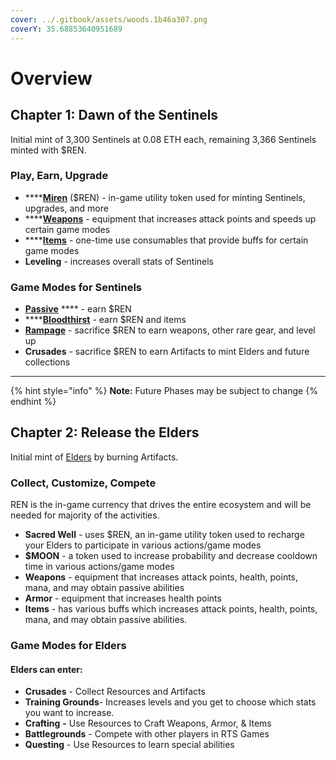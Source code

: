 ```yaml
---
cover: ../.gitbook/assets/woods.1b46a307.png
coverY: 35.68853640951689
---
```


# Overview

## **Chapter 1: Dawn of the Sentinels**

Initial mint of 3,300 Sentinels at 0.08 ETH each, remaining 3,366 Sentinels minted with $REN.

### Play, Earn, Upgrade

* ****[**Miren**](../economy/miren.md) ($REN) - in-game utility token used for minting Sentinels, upgrades, and more
* ****[**Weapons**](../elves/weapons.md) - equipment that increases attack points and speeds up certain game modes
* ****[**Items**](../elves/items.md) - one-time use consumables that provide buffs for certain game modes
* **Leveling** - increases overall stats of Sentinels

### Game Modes for Sentinels

* [**Passive**](../sentinels-game-play/passive.md) **** - earn $REN&#x20;
* ****[**Bloodthirst**](../sentinels-game-play/bloodthirst.md) - earn $REN and items
* [**Rampage**](../sentinels-game-play/rampage.md) - sacrifice $REN to earn weapons, other rare gear, and level up
* **Crusades** - sacrifice $REN to earn Artifacts to mint Elders and future collections

****

{% hint style="info" %}
**Note:** Future Phases may be subject to change
{% endhint %}

## **Chapter 2: Release the Elders**

Initial mint of [Elders](../elves/elders-wip.md) by burning Artifacts.

### Collect, Customize, Compete

REN is the in-game currency that drives the entire ecosystem and will be needed for majority of the activities.

* **Sacred Well** - uses $REN, an in-game utility token used to recharge your Elders to participate in various actions/game modes
* **$MOON** - a token used to increase probability and decrease cooldown time in various actions/game modes
* **Weapons** - equipment that increases attack points, health, points, mana, and may obtain passive abilities&#x20;
* **Armor** - equipment that increases health points&#x20;
* **Items** - has various buffs which increases attack points, health, points, mana, and may obtain passive abilities.&#x20;

### Game Modes for Elders

#### Elders can enter:

* **Crusades** - Collect Resources and Artifacts
* **Training Grounds**- Increases levels and you get to choose which stats you want to increase.
* **Crafting** **-** Use Resources to Craft Weapons, Armor, & Items
* **Battlegrounds** - Compete with other players in RTS Games
* **Questing** - Use Resources to learn special abilities&#x20;
